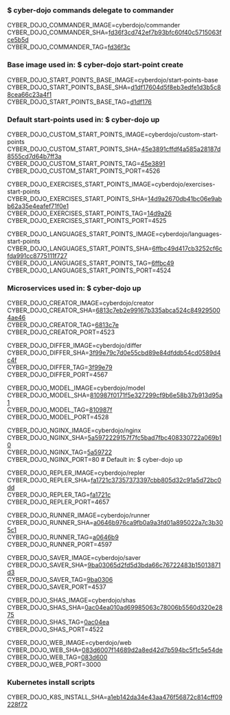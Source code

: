 ### $ cyber-dojo commands delegate to commander

CYBER_DOJO_COMMANDER_IMAGE=cyberdojo/commander  
CYBER_DOJO_COMMANDER_SHA=[fd36f3cd742ef7b93bfc60f40c5715063fce5b5d](https://github.com/cyber-dojo/commander/commit/fd36f3cd742ef7b93bfc60f40c5715063fce5b5d)  
CYBER_DOJO_COMMANDER_TAG=[fd36f3c](https://hub.docker.com/layers/cyberdojo/commander/fd36f3c/images/sha256-c8f6e57cf1a5e765810b5a875385c5e4f6c1cba9832d56cee927e1e9f32dc66e)  

### Base image used in: $ cyber-dojo start-point create

CYBER_DOJO_START_POINTS_BASE_IMAGE=cyberdojo/start-points-base  
CYBER_DOJO_START_POINTS_BASE_SHA=[d1df17604d5f8eb3edfe1d3b5c88cea66c23a4f1](https://github.com/cyber-dojo/start-points-base/commit/d1df17604d5f8eb3edfe1d3b5c88cea66c23a4f1)  
CYBER_DOJO_START_POINTS_BASE_TAG=[d1df176](https://hub.docker.com/layers/cyberdojo/start-points-base/d1df176/images/sha256-553d041c186b9fc5711ed06f56d163687d9c5d3dd982a53d6656c821a8f1b773)  

### Default start-points used in: $ cyber-dojo up

CYBER_DOJO_CUSTOM_START_POINTS_IMAGE=cyberdojo/custom-start-points  
CYBER_DOJO_CUSTOM_START_POINTS_SHA=[45e3891cffdf4a585a28187d8555cd7d64b7ff3a](https://github.com/cyber-dojo/custom-start-points/commit/45e3891cffdf4a585a28187d8555cd7d64b7ff3a)  
CYBER_DOJO_CUSTOM_START_POINTS_TAG=[45e3891](https://hub.docker.com/layers/cyberdojo/custom-start-points/45e3891/images/sha256-9ad82200d068eb31716bdebcf2c82706635d2051fce661f9ea56f421a2a17910)  
CYBER_DOJO_CUSTOM_START_POINTS_PORT=4526

CYBER_DOJO_EXERCISES_START_POINTS_IMAGE=cyberdojo/exercises-start-points  
CYBER_DOJO_EXERCISES_START_POINTS_SHA=[14d9a2670db41bc06e9abb62a35e4eafef71f0e1](https://github.com/cyber-dojo/exercises-start-points/commit/14d9a2670db41bc06e9abb62a35e4eafef71f0e1)  
CYBER_DOJO_EXERCISES_START_POINTS_TAG=[14d9a26](https://hub.docker.com/layers/cyberdojo/exercises-start-points/14d9a26/images/sha256-edfaeda72b67f613bb1fed67edf307fa661fe50bf5da3f491f4b6bd6083dde1d)  
CYBER_DOJO_EXERCISES_START_POINTS_PORT=4525

CYBER_DOJO_LANGUAGES_START_POINTS_IMAGE=cyberdojo/languages-start-points  
CYBER_DOJO_LANGUAGES_START_POINTS_SHA=[6ffbc49d417cb3252cf6cfda991cc8775111f727](https://github.com/cyber-dojo/languages-start-points/commit/6ffbc49d417cb3252cf6cfda991cc8775111f727)  
CYBER_DOJO_LANGUAGES_START_POINTS_TAG=[6ffbc49](https://hub.docker.com/layers/cyberdojo/languages-start-points/6ffbc49/images/sha256-421e0d281b4e6458ac4609d21c9d040527a40aa86ef2fb1fd4cfd55789a57540)  
CYBER_DOJO_LANGUAGES_START_POINTS_PORT=4524

### Microservices used in: $ cyber-dojo up

CYBER_DOJO_CREATOR_IMAGE=cyberdojo/creator  
CYBER_DOJO_CREATOR_SHA=[6813c7eb2e99167b335abca524c849295004ae46](https://github.com/cyber-dojo/creator/commit/6813c7eb2e99167b335abca524c849295004ae46)  
CYBER_DOJO_CREATOR_TAG=[6813c7e](https://hub.docker.com/layers/cyberdojo/creator/6813c7e/images/sha256-0619165cf0742593746f11041990b8ab7a314cbf374758f86f3f3783f7e13386)  
CYBER_DOJO_CREATOR_PORT=4523

CYBER_DOJO_DIFFER_IMAGE=cyberdojo/differ  
CYBER_DOJO_DIFFER_SHA=[3f99e79c7d0e55cbd89e84dfddb54cd0589d4c4f](https://github.com/cyber-dojo/differ/commit/3f99e79c7d0e55cbd89e84dfddb54cd0589d4c4f)  
CYBER_DOJO_DIFFER_TAG=[3f99e79](https://hub.docker.com/layers/cyberdojo/differ/3f99e79/images/sha256-32df65e8f3df3013073a51d9f59e3472a704719c89403120f208d36ce86b2f2c)  
CYBER_DOJO_DIFFER_PORT=4567

CYBER_DOJO_MODEL_IMAGE=cyberdojo/model  
CYBER_DOJO_MODEL_SHA=[810987f0171f5e327299cf9b6e58b37b913d95a1](https://github.com/cyber-dojo/model/commit/810987f0171f5e327299cf9b6e58b37b913d95a1)  
CYBER_DOJO_MODEL_TAG=[810987f](https://hub.docker.com/layers/cyberdojo/model/810987f/images/sha256-db521f0b00bf983e2e8a32da4fd1b533f2050026b990bd213cef9485b422ef65)  
CYBER_DOJO_MODEL_PORT=4528

CYBER_DOJO_NGINX_IMAGE=cyberdojo/nginx  
CYBER_DOJO_NGINX_SHA=[5a5972229157f7fc5bad7fbc408330722a069b10](https://github.com/cyber-dojo/nginx/commit/5a5972229157f7fc5bad7fbc408330722a069b10)  
CYBER_DOJO_NGINX_TAG=[5a59722](https://hub.docker.com/layers/cyberdojo/nginx/5a59722/images/sha256-c20ea324abb68c673862bdabb83908e43f7b904df39c2abc228aa207bf70a298)  
CYBER_DOJO_NGINX_PORT=80 # Default in: $ cyber-dojo up

CYBER_DOJO_REPLER_IMAGE=cyberdojo/repler  
CYBER_DOJO_REPLER_SHA=[fa1721c37357373397cbb805d32c91a5d72bc0dd](https://github.com/cyber-dojo/repler/commit/fa1721c37357373397cbb805d32c91a5d72bc0dd)  
CYBER_DOJO_REPLER_TAG=[fa1721c](https://hub.docker.com/layers/cyberdojo/repler/fa1721c/images/sha256-0467b1ffb64e69fc9df3db0ef2f0fe50ff3c458c0ad0d9172541cad9e9184059)  
CYBER_DOJO_REPLER_PORT=4657

CYBER_DOJO_RUNNER_IMAGE=cyberdojo/runner  
CYBER_DOJO_RUNNER_SHA=[a0646b976ca9fb0a9a3fd01a895022a7c3b305c1](https://github.com/cyber-dojo/runner/commit/a0646b976ca9fb0a9a3fd01a895022a7c3b305c1)  
CYBER_DOJO_RUNNER_TAG=[a0646b9](https://hub.docker.com/layers/cyberdojo/runner/a0646b9/images/sha256-d59c33c3dd521cc9564c38aa684ced516055235d6d4f3f31e60302625f09d167)  
CYBER_DOJO_RUNNER_PORT=4597

CYBER_DOJO_SAVER_IMAGE=cyberdojo/saver  
CYBER_DOJO_SAVER_SHA=[9ba03065d2fd5d3bda66c76722483b15013871d3](https://github.com/cyber-dojo/saver/commit/9ba03065d2fd5d3bda66c76722483b15013871d3)  
CYBER_DOJO_SAVER_TAG=[9ba0306](https://hub.docker.com/layers/cyberdojo/saver/9ba0306/images/sha256-d5b4b493b96a407d46d2ca3af0bb4e9ffd225df78a5aed105224e4120b3b9814)  
CYBER_DOJO_SAVER_PORT=4537

CYBER_DOJO_SHAS_IMAGE=cyberdojo/shas  
CYBER_DOJO_SHAS_SHA=[0ac04ea010ad69985063c78006b5560d320e2875](https://github.com/cyber-dojo/shas/commit/0ac04ea010ad69985063c78006b5560d320e2875)  
CYBER_DOJO_SHAS_TAG=[0ac04ea](https://hub.docker.com/layers/cyberdojo/shas/0ac04ea/images/sha256-41320584066034656f7ad11fe995db99916f3b722f5e878fac15352a7ddf173b)  
CYBER_DOJO_SHAS_PORT=4522

CYBER_DOJO_WEB_IMAGE=cyberdojo/web  
CYBER_DOJO_WEB_SHA=[083d6007f14689d2a8ed42d7b594bc5f1c5e54de](https://github.com/cyber-dojo/web/commit/083d6007f14689d2a8ed42d7b594bc5f1c5e54de)  
CYBER_DOJO_WEB_TAG=[083d600](https://hub.docker.com/layers/cyberdojo/web/083d600/images/sha256-7a39816f431d3d8ae9d93b20d90e6c6a8c65515c6c99ece93497d2f0a821845c)  
CYBER_DOJO_WEB_PORT=3000

### Kubernetes install scripts
CYBER_DOJO_K8S_INSTALL_SHA=[a1eb142da34e43aa476f56872c814cff09228f72](https://github.com/cyber-dojo/k8s-install/commit/a1eb142da34e43aa476f56872c814cff09228f72)  
